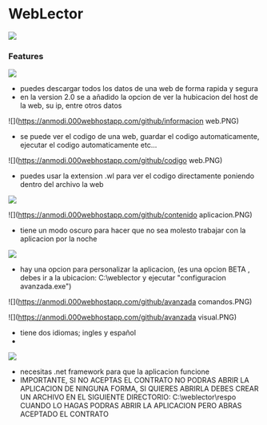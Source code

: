 # WebLector
![](https://anmodi.000webhostapp.com/image3.png)

### Features

![](https://anmodi.000webhostapp.com/github/menu.PNG)

- puedes descargar todos los datos de una web de forma rapida y segura
- en la version 2.0 se a añadido la opcion de ver la hubicacion del host de la web, su ip, entre otros datos

![](https://anmodi.000webhostapp.com/github/informacion web.PNG)

- se puede ver el codigo de una web, guardar el codigo automaticamente, ejecutar el codigo automaticamente etc...

![](https://anmodi.000webhostapp.com/github/codigo web.PNG)

- puedes usar la extension .wl para ver el codigo directamente poniendo dentro del archivo la web

![](https://anmodi.000webhostapp.com/github/aplicacion.PNG)

![](https://anmodi.000webhostapp.com/github/contenido aplicacion.PNG)

- tiene un modo oscuro para hacer que no sea molesto trabajar con la aplicacion por la noche

![](https://anmodi.000webhostapp.com/github/oscuro.PNG)

- hay una opcion para personalizar la aplicacion, (es una opcion BETA , debes ir a la ubicacion: C:\weblector y ejecutar "configuracion avanzada.exe")

![](https://anmodi.000webhostapp.com/github/avanzada comandos.PNG)

![](https://anmodi.000webhostapp.com/github/avanzada visual.PNG)

- tiene dos idiomas; ingles y español
-
![](https://anmodi.000webhostapp.com/github/idioma.PNG)

- necesitas .net framework para que la aplicacion funcione
- IMPORTANTE, SI NO ACEPTAS EL CONTRATO NO PODRAS ABRIR LA APLICACION DE NINGUNA FORMA, SI QUIERES ABRIRLA DEBES CREAR UN ARCHIVO EN EL SIGUIENTE DIRECTORIO: C:\weblector\respo
CUANDO LO HAGAS PODRAS ABRIR LA APLICACION PERO ABRAS ACEPTADO EL CONTRATO
